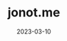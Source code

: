 ---
title: jonot.me
description: The website that you're on right now
date: 2023-03-10
language: html
---